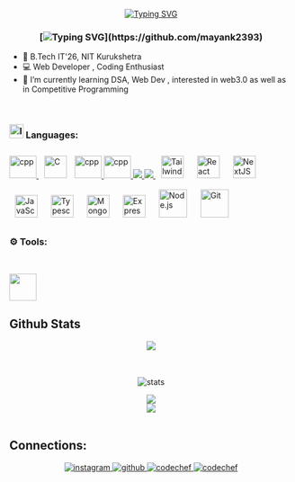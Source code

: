 <div align="center">
<!-- <img src="https://rishavanand.github.io/static/images/greetings.gif" align="center" style="width: 30%" /> -->
  
  
  [![Typing SVG](https://readme-typing-svg.herokuapp.com?font=Fira+Code&pause=1000&color=F7E800FD&center=true&width=435&lines=%3C%F0%9F%91%8B+Hello%2C+World!+%2F+%3E;%3C%F0%9F%91%8B+Ciao%2C+World!+%2F+%3E;%3C%F0%9F%91%8B+Hola%2C+World!+%2F+%3E;%3C%F0%9F%91%8B+Bonjour%2C+World!+%2F+%3E)](https://github.com/Debatreya)
  
</div>  


### <div align="center">[![Typing SVG](https://readme-typing-svg.herokuapp.com?font=roboto&color=%23F7C51D&size=18&vCenter=true&height=16&lines=👋+Hey+there,+I'm+Mayank+Tripathi.;💻+A+self+taught+programmer,+student.;👨🏻‍💻+Web+Developer.)](https://github.com/mayank2393)
  
- 🏫 B.Tech IT'26, NIT Kurukshetra
- 💻 Web Developer , Coding Enthusiast
- 🌱 I’m currently learning DSA, Web Dev , interested in web3.0   as well as in Competitive Programming
</div>

<br/>  

<!-- Languages: heading -->
<h3>
<p align="left">
      <a> <img src="https://cdn-icons-png.flaticon.com/128/3898/3898082.png" alt="langs" width="25" height="25"/> </a>
Languages:
      </p>

<!-- Languages -->
</h3>
<p align="left"> 
<!-- Languages: CPP -->
      <a href="https://www.cplusplus.com/" target="_blank"> <img src="https://profilinator.rishav.dev/skills-assets/cplusplus-original.svg" alt="cpp" width="48" height="40"/> </a> 
<!-- Languages: C -->
<a href="https://www.cprogramming.com/" target="_blank"><img style="margin: 10px" src="https://profilinator.rishav.dev/skills-assets/c-original.svg" alt="C" height="40" /></a>
<!--   Python -->
  <a href="https://www.python.org/" target="_blank"> <img src="https://profilinator.rishav.dev/skills-assets/python-original.svg" alt="cpp" width="48" height="40"/> </a> 
<!-- JAVA-->
   <a href="https://www.java.com/en/" target="_blank"> <img src="https://profilinator.rishav.dev/skills-assets/java-original-wordmark.svg" alt="cpp" width="48" height="40"/> </a> 
<!-- Languages: Html -->
      <a href="https://www.w3.org/html/" target="_blank"> <img src="https://img.icons8.com/color/48/000000/html-5.png"/> </a> 
<!-- Languages: Css -->
      <a href="https://www.w3.org/Style/CSS/Overview.en.html" target="_blank"> <img src="https://img.icons8.com/color/48/000000/css3.png"/> </a> 
<!-- Languages: Tailwind -->
 <a href="https://www.tailwindcss.com/" target="_blank"><img style="margin: 10px" src="https://profilinator.rishav.dev/skills-assets/tailwindcss.svg" alt="Tailwind CSS" height="40" /></a>  
  <!-- Languages: Nextjs and React-->
  <a href="https://reactjs.org/" target="_blank"><img style="margin: 10px" src="https://profilinator.rishav.dev/skills-assets/react-original-wordmark.svg" alt="React" height="40" /></a> 
  <a href="https://nextjs.org/" target="_blank"><img style="margin: 10px" src="https://profilinator.rishav.dev/skills-assets/nextjs.png" alt="NextJS" height="40" /></a>  
<!-- Languages: JS -->
  <a href="https://www.javascript.com/" target="_blank"><img style="margin: 10px" src="https://profilinator.rishav.dev/skills-assets/javascript-original.svg" alt="JavaScript" height="40"/></a>
  <!-- Languages: TS -->
  <a href="https://www.typescript.com/" target="_blank"><img style="margin: 10px" src="https://profilinator.rishav.dev/skills-assets/typescript-original.svg" alt="Typescript" height="40" /></a>
  <a href="https://www.mongodb.com/" target="_blank"><img style="margin: 10px" src="https://profilinator.rishav.dev/skills-assets/mongodb-original-wordmark.svg" alt="MongoDB" height="40" /></a> 
  <a href="https://expressjs.com/" target="_blank"><img style="margin: 10px" src="https://profilinator.rishav.dev/skills-assets/express-original-wordmark.svg" alt="Express.js" height="40" /></a>  
 <a href="https://nodejs.org/" target="_blank"><img style="margin: 10px" src="https://profilinator.rishav.dev/skills-assets/nodejs-original-wordmark.svg" alt="Node.js" height="50" /></a> 
  <a href="https://github.com/" target="_blank"><img style="margin: 10px" src="https://profilinator.rishav.dev/skills-assets/git-scm-icon.svg" alt="Git" height="50" /></a>
  <br>
<!-- Tools: heading -->
 <h3>
 <p align="left">
⚙ Tools:
      </p>
      </h3>
 <br>

 <!-- Tool: VSC -->
 <p align="left"> 
 <a href="https://code.visualstudio.com/" target="_blank"> <img src="https://upload.wikimedia.org/wikipedia/commons/thumb/9/9a/Visual_Studio_Code_1.35_icon.svg/113px-Visual_Studio_Code_1.35_icon.svg.png" width="48" height="48"/> </a>

## Github Stats  
 
  <div align="center">
<img src="https://komarev.com/ghpvc/?username=mayank2393&style=flat-square" align="center" />
</div>  
<br>
<br>
<p align="center">
    <a><img alt="stats" src="https://github-readme-streak-stats.herokuapp.com/?user=mayank2393&theme=tokyonight" /></a>

  <br>

  
<div align="center"><img src="https://github-readme-stats.vercel.app/api?username=mayank2393&theme=tokyonight&show_icons=true&count_private=true&hide_border=true" align="center" /></div>  

<div align="center"><img src="https://github-readme-stats.vercel.app/api/top-langs/?username=mayank2393&hide_border=true&layout=compact&theme=tokyonight" align="center" /></div>  

<br/>  





## Connections:  
<div align="center">
<!-- <a href="https://linkedin.com/in/pranshu54" target="_blank">
<img src=https://img.shields.io/badge/linkedin-%2324292e.svg?&style=for-the-badge&logo=linkedin&logoColor=white alt=linkedin style="margin-bottom: 5px;" />
</a> -->
<a href="https://www.instagram.com/mt@_0239" target="_blank">
<img src=https://img.shields.io/badge/instagram-%23000000.svg?&style=for-the-badge&logo=instagram&logoColor=white alt=instagram style="margin-bottom: 5px;" />
</a>
<a href="https://github.com/mayank2393" target="_blank">
<img src=https://img.shields.io/badge/github-%2324292e.svg?&style=for-the-badge&logo=github&logoColor=white alt=github style="margin-bottom: 5px;" />
</a>  
 
<a href="https://www.codechef.com/users/mayank_2393" target="_blank">
<img src=https://img.shields.io/badge/CodeChef-%23000000.svg?&style=for-the-badge&logo=codechef&logoColor=white alt=codechef style="margin-bottom: 5px;" />
</a>

<a href="https://leetcode.com/mayank1261/" target="_blank">
<img src=https://img.shields.io/badge/Leetcode-%2324292e.svg?&style=for-the-badge&logo=leetcode&logoColor=white alt=codechef style="margin-bottom: 5px;" />
</a>

  
  
</div>  
  

<br/>  



<br>
<!---
mayank2393/mayank2393 is a ✨ special ✨ repository because its `README.md` (this file) appears on your GitHub profile.
You can click the Preview link to take a look at your changes.
--->
